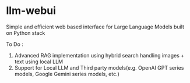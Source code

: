 # llm-webui
Simple and efficient web based interface for Large Language Models built on Python stack

To Do : 
1. Advanced RAG implementation using hybrid search handling images + text using local LLM
2. Support for Local LLM and Third party models(e.g. OpenAI GPT series models, Google Gemini series models, etc.)
